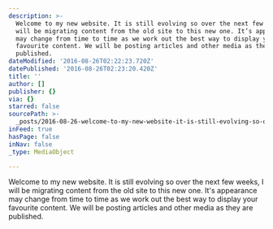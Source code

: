 ```yaml
---
description: >-
  Welcome to my new website. It is still evolving so over the next few weeks, I
  will be migrating content from the old site to this new one. It’s appearance
  may change from time to time as we work out the best way to display your
  favourite content. We will be posting articles and other media as they are
  published.
dateModified: '2016-08-26T02:22:23.720Z'
datePublished: '2016-08-26T02:23:20.420Z'
title: ''
author: []
publisher: {}
via: {}
starred: false
sourcePath: >-
  _posts/2016-08-26-welcome-to-my-new-website-it-is-still-evolving-so-over-the.md
inFeed: true
hasPage: false
inNav: false
_type: MediaObject

---
```

Welcome to my new website. It is still evolving so over the next few weeks, I will be migrating content from the old site to this new one. It's appearance may change from time to time as we work out the best way to display your favourite content. We will be posting articles and other media as they are published.